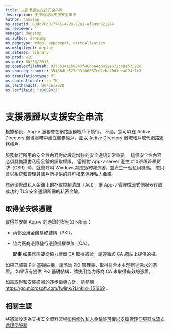 ```yaml
---
title: 支援憑證以支援安全串流
description: 支援憑證以支援安全串流
author: dansimp
ms.assetid: 88dc76d8-7745-4729-92a1-af089c921244
ms.reviewer: ''
manager: dansimp
ms.author: dansimp
ms.pagetype: mdop, appcompat, virtualization
ms.mktglfcycl: deploy
ms.sitesec: library
ms.prod: w10
ms.date: 08/30/2016
ms.openlocfilehash: 9376634a1b9843f46dba4cd452e672cc9e535226
ms.sourcegitcommit: 354664bc527d93f80687cd2eba70d1eea024c7c3
ms.translationtype: MT
ms.contentlocale: zh-TW
ms.lasthandoff: 06/26/2020
ms.locfileid: "10809027"
---
```

# 支援憑證以支援安全串流


根據預設，App-v 服務會在網路服務帳戶下執行。 不過，您可以在 Active Directory 網域服務中建立服務帳戶，並以 Active Directory 網域帳戶取代網路服務帳戶。

服務執行所用的安全性內容對於設定增強的安全通訊非常重要。 這個安全性內容必須具備證書私密金鑰的讀取權限。 當針對 App-v server 產生 #10*憑證簽署要求*（CSR）時，就會呼叫 Windows*加密服務提供者*，並產生一個私用機碼。 您只會以系統和管理員帳戶所提供的許可權來保護私人金鑰。

您必須修改私人金鑰上的存取控制清單（Acl），讓 App-v 管理或流式伺服器存取成功的 TLS 安全通訊所需的私密金鑰。

## 取得並安裝憑證


取得並安裝 App-v 的憑證的案例如下所示：

-   內部公用金鑰基礎結構（PKI）。

-   協力廠商憑證發行憑證授權單位（CA）。

    **記事** 如果您需要從協力廠商 CA 取得憑證，請遵循該 CA 網站上提供的檔。

     

如果已部署 PKI 基礎結構，請諮詢 PKI 管理員，取得符合本主題所述需求的憑證。 如果沒有提供 PKI 基礎結構，請使用協力廠商 CA 來取得有效的憑證。

如需取得和安裝憑證的逐步指導方針，請參閱 <https://go.microsoft.com/fwlink/?LinkId=151969> 。

## 相關主題


將憑證設定為支援安全資料流程[如何修改私人金鑰許可權以支援管理伺服器或流式處理伺服器](how-to-modify-private-key-permissions-to-support-management-server-or-streaming-server.md)

 

 





